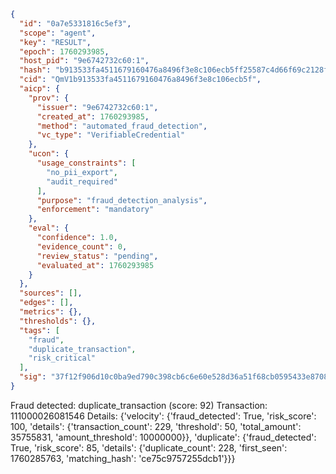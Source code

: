 ```json
{
  "id": "0a7e5331816c5ef3",
  "scope": "agent",
  "key": "RESULT",
  "epoch": 1760293985,
  "host_pid": "9e6742732c60:1",
  "hash": "b913533fa4511679160476a8496f3e8c106ecb5ff25587c4d66f69c2128fd8ee",
  "cid": "QmV1b913533fa4511679160476a8496f3e8c106ecb5f",
  "aicp": {
    "prov": {
      "issuer": "9e6742732c60:1",
      "created_at": 1760293985,
      "method": "automated_fraud_detection",
      "vc_type": "VerifiableCredential"
    },
    "ucon": {
      "usage_constraints": [
        "no_pii_export",
        "audit_required"
      ],
      "purpose": "fraud_detection_analysis",
      "enforcement": "mandatory"
    },
    "eval": {
      "confidence": 1.0,
      "evidence_count": 0,
      "review_status": "pending",
      "evaluated_at": 1760293985
    }
  },
  "sources": [],
  "edges": [],
  "metrics": {},
  "thresholds": {},
  "tags": [
    "fraud",
    "duplicate_transaction",
    "risk_critical"
  ],
  "sig": "37f12f906d10c0ba9ed790c398cb6c6e60e528d36a51f68cb0595433e87087e4"
}
```

Fraud detected: duplicate_transaction (score: 92)
Transaction: 111000026081546
Details: {'velocity': {'fraud_detected': True, 'risk_score': 100, 'details': {'transaction_count': 229, 'threshold': 50, 'total_amount': 35755831, 'amount_threshold': 10000000}}, 'duplicate': {'fraud_detected': True, 'risk_score': 85, 'details': {'duplicate_count': 228, 'first_seen': 1760285763, 'matching_hash': 'ce75c9757255dcb1'}}}